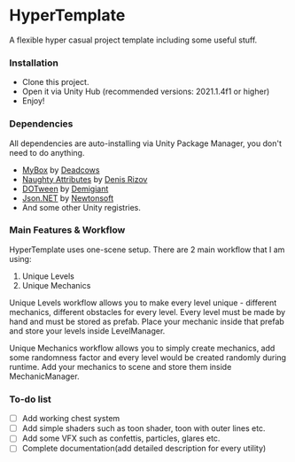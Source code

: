 # HyperTemplate

 A flexible hyper casual project template including some useful stuff.

### Installation

 - Clone this project.
 - Open it via Unity Hub (recommended versions: 2021.1.4f1 or higher)
 - Enjoy!

### Dependencies
All dependencies are auto-installing via Unity Package Manager, you don't need to do anything. 

 - [MyBox](https://github.com/Deadcows/MyBox) by [Deadcows](http://deadcow.ru/)
 - [Naughty Attributes](https://github.com/dbrizov/NaughtyAttributes) by [Denis Rizov](https://denisrizov.com/)
 - [DOTween](https://github.com/Demigiant/dotween) by [Demigiant](http://demigiant.com/)
 - [Json.NET](https://github.com/JamesNK/Newtonsoft.Json) by [Newtonsoft](https://www.newtonsoft.com/json)
 - And some other Unity registries.

### Main Features & Workflow
HyperTemplate uses one-scene setup. There are 2 main workflow that I am using:

 1. Unique Levels
 2. Unique Mechanics
 
 Unique Levels workflow allows you to make every level unique - different mechanics, different obstacles for every level. Every level must be made by hand and must be stored as prefab. Place your mechanic inside that prefab and store your levels inside LevelManager.
 
 Unique Mechanics workflow allows you to simply create mechanics, add some randomness factor and every level would be created randomly during runtime. Add your mechanics to scene and store them inside MechanicManager.
 
### To-do list
  
 - [ ] Add working chest system
 - [ ] Add simple shaders such as toon shader, toon with outer lines etc.
 - [ ] Add some VFX such as confettis, particles, glares etc.
 - [ ] Complete documentation(add detailed description for every utility)
